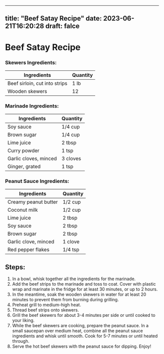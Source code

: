 
---
title: "Beef Satay Recipe"
date: 2023-06-21T16:20:28
draft: falce
---

# Beef Satay Recipe

### Skewers Ingredients:

| Ingredients | Quantity |
| ----------- | -------- |
| Beef sirloin, cut into strips            | 1 lb        |
| Wooden skewers                          | 12          |

### Marinade Ingredients:

| Ingredients      | Quantity |
| ---------------- | -------- |
| Soy sauce         | 1/4 cup  |
| Brown sugar       | 1/4 cup  |
| Lime juice        | 2 tbsp   |
| Curry powder     | 1 tsp   |
| Garlic cloves, minced | 3 cloves |
| Ginger, grated   | 1 tsp    |

### Peanut Sauce Ingredients:

| Ingredients | Quantity |
| ----------- | -------- |
| Creamy peanut butter | 1/2 cup |
| Coconut milk | 1/2 cup |
| Lime juice | 2 tbsp |
| Soy sauce | 2 tbsp |
| Brown sugar | 2 tbsp |
| Garlic clove, minced | 1 clove |
| Red pepper flakes | 1/4 tsp |

## Steps:

1. In a bowl, whisk together all the ingredients for the marinade.
2. Add the beef strips to the marinade and toss to coat. Cover with plastic wrap and marinate in the fridge for at least 30 minutes, or up to 2 hours.
3. In the meantime, soak the wooden skewers in water for at least 20 minutes to prevent them from burning during grilling.
4. Preheat grill to medium-high heat.
5. Thread beef strips onto skewers.
6. Grill the beef skewers for about 3-4 minutes per side or until cooked to your liking.
7. While the beef skewers are cooking, prepare the peanut sauce. In a small saucepan over medium heat, combine all the peanut sauce ingredients and whisk until smooth. Cook for 5-7 minutes or until heated through.
8. Serve the hot beef skewers with the peanut sauce for dipping. Enjoy!
